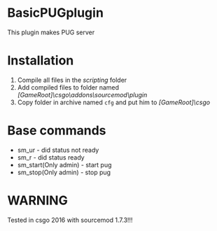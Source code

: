 # BasicPUGplugin
This plugin makes PUG server

# Installation
1. Compile all files in the *scripting* folder
2. Add compiled files to folder named *[GameRoot]\csgo\addons\sourcemod\plugin*
3. Copy folder in archive named ``cfg`` and put him to *[GameRoot]\csgo*

# Base commands
- sm_ur - did status not ready
- sm_r - did status ready
- sm_start(Only admin) - start pug
- sm_stop(Only admin) - stop pug

# WARNING
Tested in csgo 2016 with sourcemod 1.7.3!!!
